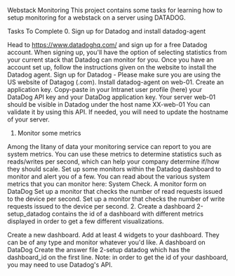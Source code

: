 Webstack Monitoring
This project contains some tasks for learning how to setup monitoring for a webstack on a server using DATADOG.

Tasks To Complete
 0. Sign up for Datadog and install datadog-agent

Head to https://www.datadoghq.com/ and sign up for a free Datadog account. When signing up, you'll have the option of selecting statistics from your current stack that Datadog can monitor for you. Once you have an account set up, follow the instructions given on the website to install the Datadog agent.
Sign up for Datadog - Please make sure you are using the US website of Datagog (.com).
Install datadog-agent on web-01.
Create an application key.
Copy-paste in your Intranet user profile (here) your DataDog API key and your DataDog application key.
Your server web-01 should be visible in Datadog under the host name XX-web-01
You can validate it by using this API.
If needed, you will need to update the hostname of your server.
 1. Monitor some metrics

Among the litany of data your monitoring service can report to you are system metrics. You can use these metrics to determine statistics such as reads/writes per second, which can help your company determine if/how they should scale. Set up some monitors within the Datadog dashboard to monitor and alert you of a few. You can read about the various system metrics that you can monitor here: System Check. A monitor form on DataDog
Set up a monitor that checks the number of read requests issued to the device per second.
Set up a monitor that checks the number of write requests issued to the device per second.
 2. Create a dashboard
2-setup_datadog contains the id of a dashboard with different metrics displayed in order to get a few different visualizations.

Create a new dashboard.
Add at least 4 widgets to your dashboard. They can be of any type and monitor whatever you'd like. A dashboard on DataDog
Create the answer file 2-setup datadog which has the dashboard_id on the first line. Note: in order to get the id of your dashboard, you may need to use Datadog's API.
